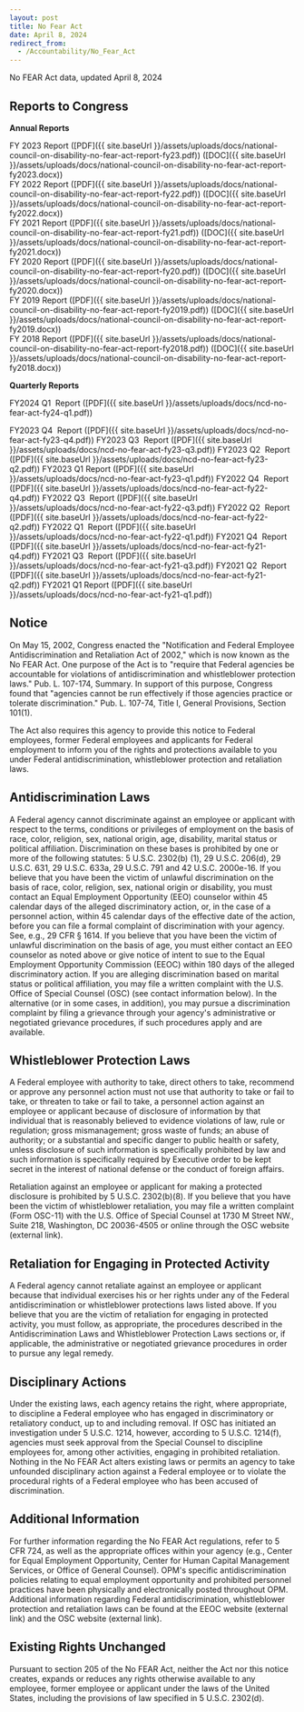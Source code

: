 ```yaml
---
layout: post
title: No Fear Act
date: April 8, 2024
redirect_from:
  - /Accountability/No_Fear_Act
---
```

No FEAR Act data, updated April 8, 2024

## Reports to Congress

**Annual Reports**

FY 2023 Report ([PDF]({{ site.baseUrl }}/assets/uploads/docs/national-council-on-disability-no-fear-act-report-fy23.pdf)) ([DOC]({{ site.baseUrl }}/assets/uploads/docs/national-council-on-disability-no-fear-act-report-fy2023.docx))\
FY 2022 Report ([PDF]({{ site.baseUrl }}/assets/uploads/docs/national-council-on-disability-no-fear-act-report-fy22.pdf)) ([DOC]({{ site.baseUrl }}/assets/uploads/docs/national-council-on-disability-no-fear-act-report-fy2022.docx))\
FY 2021 Report ([PDF]({{ site.baseUrl }}/assets/uploads/docs/national-council-on-disability-no-fear-act-report-fy21.pdf)) ([DOC]({{ site.baseUrl }}/assets/uploads/docs/national-council-on-disability-no-fear-act-report-fy2021.docx))\
FY 2020 Report ([PDF]({{ site.baseUrl }}/assets/uploads/docs/national-council-on-disability-no-fear-act-report-fy20.pdf)) ([DOC]({{ site.baseUrl }}/assets/uploads/docs/national-council-on-disability-no-fear-act-report-fy2020.docx))\
FY 2019 Report ([PDF]({{ site.baseUrl }}/assets/uploads/docs/national-council-on-disability-no-fear-act-report-fy2019.pdf)) ([DOC]({{ site.baseUrl }}/assets/uploads/docs/national-council-on-disability-no-fear-act-report-fy2019.docx))\
FY 2018 Report ([PDF]({{ site.baseUrl }}/assets/uploads/docs/national-council-on-disability-no-fear-act-report-fy2018.pdf)) ([DOC]({{ site.baseUrl }}/assets/uploads/docs/national-council-on-disability-no-fear-act-report-fy2018.docx))

**Quarterly Reports**

FY2024 Q1  Report ([PDF]({{ site.baseUrl }}/assets/uploads/docs/ncd-no-fear-act-fy24-q1.pdf))

FY2023 Q4  Report ([PDF]({{ site.baseUrl }}/assets/uploads/docs/ncd-no-fear-act-fy23-q4.pdf))
FY2023 Q3  Report ([PDF]({{ site.baseUrl }}/assets/uploads/docs/ncd-no-fear-act-fy23-q3.pdf))
FY2023 Q2  Report ([PDF]({{ site.baseUrl }}/assets/uploads/docs/ncd-no-fear-act-fy23-q2.pdf))
FY2023 Q1 Report ([PDF]({{ site.baseUrl }}/assets/uploads/docs/ncd-no-fear-act-fy23-q1.pdf))
FY2022 Q4  Report ([PDF]({{ site.baseUrl }}/assets/uploads/docs/ncd-no-fear-act-fy22-q4.pdf))
FY2022 Q3  Report ([PDF]({{ site.baseUrl }}/assets/uploads/docs/ncd-no-fear-act-fy22-q3.pdf))
FY2022 Q2  Report ([PDF]({{ site.baseUrl }}/assets/uploads/docs/ncd-no-fear-act-fy22-q2.pdf))
FY2022 Q1  Report ([PDF]({{ site.baseUrl }}/assets/uploads/docs/ncd-no-fear-act-fy22-q1.pdf))
FY2021 Q4  Report ([PDF]({{ site.baseUrl }}/assets/uploads/docs/ncd-no-fear-act-fy21-q4.pdf))
FY2021 Q3  Report ([PDF]({{ site.baseUrl }}/assets/uploads/docs/ncd-no-fear-act-fy21-q3.pdf))
FY2021 Q2  Report ([PDF]({{ site.baseUrl }}/assets/uploads/docs/ncd-no-fear-act-fy21-q2.pdf))
FY2021 Q1 Report ([PDF]({{ site.baseUrl }}/assets/uploads/docs/ncd-no-fear-act-fy21-q1.pdf))

## **Notice**

On May 15, 2002, Congress enacted the "Notification and Federal Employee Antidiscrimination and Retaliation Act of 2002," which is now known as the No FEAR Act. One purpose of the Act is to "require that Federal agencies be accountable for violations of antidiscrimination and whistleblower protection laws." Pub. L. 107-174, Summary. In support of this purpose, Congress found that "agencies cannot be run effectively if those agencies practice or tolerate discrimination." Pub. L. 107-74, Title I, General Provisions, Section 101(1).

The Act also requires this agency to provide this notice to Federal employees, former Federal employees and applicants for Federal employment to inform you of the rights and protections available to you under Federal antidiscrimination, whistleblower protection and retaliation laws.

## **Antidiscrimination Laws**

A Federal agency cannot discriminate against an employee or applicant with respect to the terms, conditions or privileges of employment on the basis of race, color, religion, sex, national origin, age, disability, marital status or political affiliation. Discrimination on these bases is prohibited by one or more of the following statutes: 5 U.S.C. 2302(b) (1), 29 U.S.C. 206(d), 29 U.S.C. 631, 29 U.S.C. 633a, 29 U.S.C. 791 and 42 U.S.C. 2000e-16. If you believe that you have been the victim of unlawful discrimination on the basis of race, color, religion, sex, national origin or disability, you must contact an Equal Employment Opportunity (EEO) counselor within 45 calendar days of the alleged discriminatory action, or, in the case of a personnel action, within 45 calendar days of the effective date of the action, before you can file a formal complaint of discrimination with your agency. See, e.g., 29 CFR § 1614. If you believe that you have been the victim of unlawful discrimination on the basis of age, you must either contact an EEO counselor as noted above or give notice of intent to sue to the Equal Employment Opportunity Commission (EEOC) within 180 days of the alleged discriminatory action. If you are alleging discrimination based on marital status or political affiliation, you may file a written complaint with the U.S. Office of Special Counsel (OSC) (see contact information below). In the alternative (or in some cases, in addition), you may pursue a discrimination complaint by filing a grievance through your agency's administrative or negotiated grievance procedures, if such procedures apply and are available.

## **Whistleblower Protection Laws**

A Federal employee with authority to take, direct others to take, recommend or approve any personnel action must not use that authority to take or fail to take, or threaten to take or fail to take, a personnel action against an employee or applicant because of disclosure of information by that individual that is reasonably believed to evidence violations of law, rule or regulation; gross mismanagement; gross waste of funds; an abuse of authority; or a substantial and specific danger to public health or safety, unless disclosure of such information is specifically prohibited by law and such information is specifically required by Executive order to be kept secret in the interest of national defense or the conduct of foreign affairs.

Retaliation against an employee or applicant for making a protected disclosure is prohibited by 5 U.S.C. 2302(b)(8). If you believe that you have been the victim of whistleblower retaliation, you may file a written complaint (Form OSC-11) with the U.S. Office of Special Counsel at 1730 M Street NW., Suite 218, Washington, DC 20036-4505 or online through the OSC website (external link).

## **Retaliation for Engaging in Protected Activity**

A Federal agency cannot retaliate against an employee or applicant because that individual exercises his or her rights under any of the Federal antidiscrimination or whistleblower protections laws listed above. If you believe that you are the victim of retaliation for engaging in protected activity, you must follow, as appropriate, the procedures described in the Antidiscrimination Laws and Whistleblower Protection Laws sections or, if applicable, the administrative or negotiated grievance procedures in order to pursue any legal remedy.

## **Disciplinary Actions**

Under the existing laws, each agency retains the right, where appropriate, to discipline a Federal employee who has engaged in discriminatory or retaliatory conduct, up to and including removal. If OSC has initiated an investigation under 5 U.S.C. 1214, however, according to 5 U.S.C. 1214(f), agencies must seek approval from the Special Counsel to discipline employees for, among other activities, engaging in prohibited retaliation. Nothing in the No FEAR Act alters existing laws or permits an agency to take unfounded disciplinary action against a Federal employee or to violate the procedural rights of a Federal employee who has been accused of discrimination.

## **Additional Information**

For further information regarding the No FEAR Act regulations, refer to 5 CFR 724, as well as the appropriate offices within your agency (e.g., Center for Equal Employment Opportunity, Center for Human Capital Management Services, or Office of General Counsel). OPM's specific antidiscrimination policies relating to equal employment opportunity and prohibited personnel practices have been physically and electronically posted throughout OPM. Additional information regarding Federal antidiscrimination, whistleblower protection and retaliation laws can be found at the EEOC website (external link) and the OSC website (external link).

## **Existing Rights Unchanged**

Pursuant to section 205 of the No FEAR Act, neither the Act nor this notice creates, expands or reduces any rights otherwise available to any employee, former employee or applicant under the laws of the United States, including the provisions of law specified in 5 U.S.C. 2302(d).
